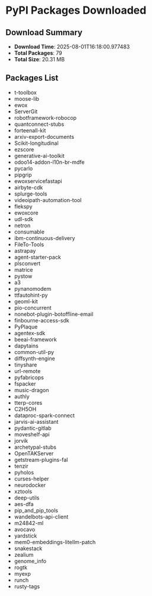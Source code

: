 # PyPI Packages Downloaded

## Download Summary
- **Download Time**: 2025-08-01T16:18:00.977483
- **Total Packages**: 79
- **Total Size**: 20.31 MB

## Packages List
- t-toolbox
- moose-lib
- ewox
- ServerGit
- robotframework-robocop
- quantconnect-stubs
- forteenall-kit
- arxiv-export-documents
- Scikit-longitudinal
- ezscore
- generative-ai-toolkit
- odoo14-addon-l10n-br-mdfe
- pycarlo
- pipgrip
- ewoxservicefastapi
- airbyte-cdk
- splurge-tools
- videoipath-automation-tool
- flekspy
- ewoxcore
- udl-sdk
- netron
- consumable
- ibm-continuous-delivery
- FileTo-Tools
- astrapay
- agent-starter-pack
- plsconvert
- matrice
- pystow
- a3
- pynanomodem
- ttfautohint-py
- geoml-kit
- pio-concurrent
- nonebot-plugin-botoffline-email
- finbourne-access-sdk
- PyPlaque
- agentex-sdk
- beeai-framework
- dapytains
- common-util-py
- diffsynth-engine
- tinyshare
- url-remote
- pyfabricops
- fspacker
- music-dragon
- authly
- tterp-cores
- C2H5OH
- dataproc-spark-connect
- jarvis-ai-assistant
- pydantic-gitlab
- moveshelf-api
- jorvik
- archetypal-stubs
- OpenTAKServer
- getstream-plugins-fal
- tenzir
- pyholos
- curses-helper
- neurodocker
- xztools
- deep-utils
- aes-dfa
- pip_and_pip_tools
- wandelbots-api-client
- m24842-ml
- avocavo
- yardstick
- mem0-embeddings-litellm-patch
- snakestack
- zealium
- genome_info
- rogtk
- myexp
- runch
- rusty-tags
